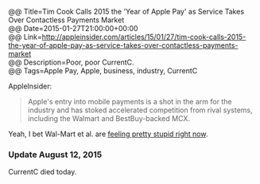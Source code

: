 @@ Title=Tim Cook Calls 2015 the 'Year of Apple Pay' as Service Takes Over Contactless Payments Market  
@@ Date=2015-01-27T21:00:00+00:00  
@@ Link=http://appleinsider.com/articles/15/01/27/tim-cook-calls-2015-the-year-of-apple-pay-as-service-takes-over-contactless-payments-market  
@@ Description=Poor, poor CurrentC.  
@@ Tags=Apple Pay, Apple, business, industry, CurrentC  

AppleInsider:
>Apple's entry into mobile payments is a shot in the arm for the industry and has stoked accelerated competition from rival systems, including the Walmart and BestBuy-backed MCX.

Yeah, I bet Wal-Mart et al. are [feeling pretty stupid right now][techcrunch].

<div class="update">

### Update August 12, 2015

CurrentC died today.

</div>

[techcrunch]: http://techcrunch.com/2014/10/25/currentc/